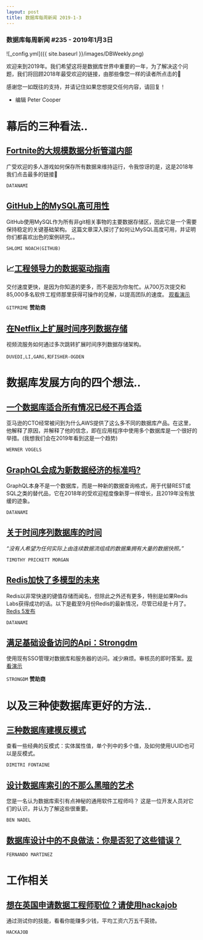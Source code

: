 ```yaml
---
layout: post
title: 数据库每周新闻 2019-1-3
---
```


### 数据库每周新闻 #235 - 2019年1月3日
![_config.yml]({{ site.baseurl }}/images/DBWeekly.png)

欢迎来到2019年。我们希望这将是数据库世界中重要的一年，为了解决这个问题，我们将回顾2018年最受欢迎的链接，由那些像您一样的读者所点击的🙂

感谢您一如既往的支持，并请记住如果您想提交任何内容，请回复！

- 编辑 Peter Cooper

# 幕后的三种看法..

## [Fortnite的大规模数据分析管道内部](https://www.datanami.com/2018/07/31/inside-fortnites-massive-data-analytics-pipeline/)
广受欢迎的多人游戏如何保存所有数据来维持运行，令我惊讶的是，这是2018年我们点击最多的链接🙂

`DATANAMI`

## [GitHub上的MySQL高可用性](https://githubengineering.com/mysql-high-availability-at-github/)
GitHub使用MySQL作为所有非git相关事物的主要数据存储区，因此它是一个需要保持稳定的关键基础架构。 这篇文章深入探讨了如何让MySQL高度可用，并证明你们都喜欢出色的案例研究。。

`SHLOMI NOACH(GITHUB)`

## 📈[工程领导力的数据驱动指南](https://www.gitprime.com/resources-data-driven-engineering-metrics/?utm_source=dbwk&utm_medium=email-nl&utm_campaign=dbwk(q1))
交付速度更快，是因为你知道的更多，而不是因为你匆忙。从700万次提交和85,000多名软件工程师那里获得可操作的见解，以提高团队的速度。
[观看演示](https://www.gitprime.com/resources-data-driven-engineering-metrics/?utm_source=dbwk&utm_medium=email-nl&utm_campaign=dbwk(q1))

`GITPRIME` **赞助商**

## [在Netflix上扩展时间序列数据存储](https://medium.com/netflix-techblog/scaling-time-series-data-storage-part-i-ec2b6d44ba39)
视频流服务如何通过多次跳转扩展时间序列数据存储架构。

`DUVEDI,LI,GARG,和FISHER-OGDEN`

# 数据库发展方向的四个想法..

## [一个数据库适合所有情况已经不再合适](https://www.allthingsdistributed.com/2018/06/purpose-built-databases-in-aws.html)
亚马逊的CTO经常被问到为什么AWS提供了这么多不同的数据库产品。在这里，他解释了原因，并解释了他的信念，即在应用程序中使用多个数据库是一个很好的举措。(我想我们会在2019年看到这是一个趋势)

`WERNER VOGELS`

## [GraphQL会成为新数据经济的标准吗?](https://www.datanami.com/2018/11/07/will-graphql-become-a-standard-for-the-new-data-economy/)
GraphQL本身不是一个数据库，而是一种新的数据查询格式，用于代替REST或SQL之类的替代品，它在2018年的受欢迎程度像新芽一样增长，且2019年没有放缓的迹象。

`DATANAMI`

## [关于时间序列数据库的时间](https://www.nextplatform.com/2018/01/25/time-time-series-databases/)
_“没有人希望为任何实际上由连续数据流组成的数据集拥有大量的数据快照。”_

`TIMOTHY PRICKETT MORGAN`

## [Redis加快了多模型的未来](https://www.datanami.com/2018/09/28/redis-speeds-towards-a-multi-model-future/)
Redis以非常快速的键值存储而闻名，但除此之外还有更多，特别是如果Redis Labs获得成功的话。以下是截至9月份Redis的最新情况，尽管已经是十月了。[Redis 5发布](https://groups.google.com/forum/#!msg/redis-db/l0OXDAlwosU/JyYfeQpyBwAJ)

`DATANAMI`

## [满足基础设备访问的Api：Strongdm](https://www.strongdm.com/dbw-01-04-19/?utm_source=&utm_medium=email&utm_campaign=2019-01-04%20-%20%5BNL%5D%20-%20%5BSchD%5D%20-%20%5BSDM%5D%20-%20DBW-LPA-JAN)
使用现有SSO管理对数据库和服务器的访问。减少麻烦。审核员的即时答案。[观看演示](https://www.gitprime.com/resources-data-driven-engineering-metrics/?utm_source=dbwk&utm_medium=email-nl&utm_campaign=dbwk(q1))

`STRONGDM` **赞助商**

# 以及三种使数据库更好的方法..

## [三种数据库建模反模式](https://tapoueh.org/blog/2018/03/database-modelization-anti-patterns/)
查看一些经典的反模式：实体属性值，单个列中的多个值，及如何使用UUID也可以是反模式。

`DIMITRI FONTAINE`

## [设计数据库索引的不那么黑暗的艺术](https://www.bennadel.com/blog/3467-the-not-so-dark-art-of-designing-database-indexes-reflections-from-an-average-software-engineer.htm)
您是一名认为数据库索引有点神秘的通用软件工程师吗？ 这是一位开发人员对它们的认识，并认为了解这些很重要。

`BEN NADEL`

## [数据库设计中的不良做法：你是否犯了这些错误？](https://www.toptal.com/database/database-design-bad-practices)

`FERNANDO MARTINEZ`

# 工作相关
## [想在英国申请数据工程师职位？请使用hackajob](https://hackajob.co/p/discover?utm_source=cooperpress&utm_medium=paid&utm_campaign=db_nov_w4&utm_term=data)
通过测试你的技能，看看你能赚多少钱，平均工资六万五千英镑。

`HACKAJOB`
